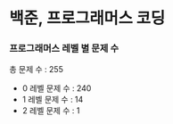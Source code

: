 # 백준, 프로그래머스 코딩
### 프로그래머스 레벨 별 문제 수
총 문제 수 : 255
- 0 레벨 문제 수 : 240
- 1 레벨 문제 수 : 14
- 2 레벨 문제 수 : 1

